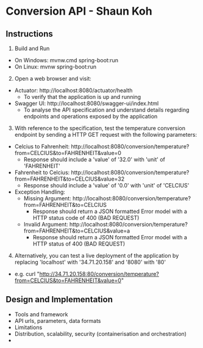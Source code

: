 # Conversion API - Shaun Koh

## Instructions

1) Build and Run
  - On Windows: mvnw.cmd spring-boot:run
  - On Linux: mvnw spring-boot:run

2) Open a web browser and visit:
  - Actuator: http://localhost:8080/actuator/health
    - To verify that the application is up and running
  - Swagger UI: http://localhost:8080/swagger-ui/index.html
    - To analyse the API specification and understand details regarding endpoints and operations exposed by the application

3) With reference to the specification, test the temperature conversion endpoint by sending a HTTP GET request with the following parameters:
  - Celcius to Fahrenheit: http://localhost:8080/conversion/temperature?from=CELCIUS&to=FAHRENHEIT&value=0
    - Response should include a 'value' of '32.0' with 'unit' of 'FAHRENHEIT'
  - Fahrenheit to Celcius: http://localhost:8080/conversion/temperature?from=FAHRENHEIT&to=CELCIUS&value=32
    - Response should include a 'value' of '0.0' with 'unit' of 'CELCIUS'
  - Exception Handling:
    - Missing Argument: http://localhost:8080/conversion/temperature?from=FAHRENHEIT&to=CELCIUS
      - Response should return a JSON formatted Error model with a HTTP status code of 400 (BAD REQUEST)
    - Invalid Argument: http://localhost:8080/conversion/temperature?from=FAHRENHEIT&to=CELCIUS&value=a
      - Response should return a JSON formatted Error model with a HTTP status of 400 (BAD REQUEST)

4) Alternatively, you can test a live deployment of the application by replacing 'localhost' with '34.71.20.158' and '8080' with '80'
  - e.g. curl "http://34.71.20.158:80/conversion/temperature?from=CELCIUS&to=FAHRENHEIT&value=0"

## Design and Implementation
- Tools and framework
- API urls, parameters, data formats
- Limitations
- Distribution, scalability, security (containerisation and orchestration)
- 
